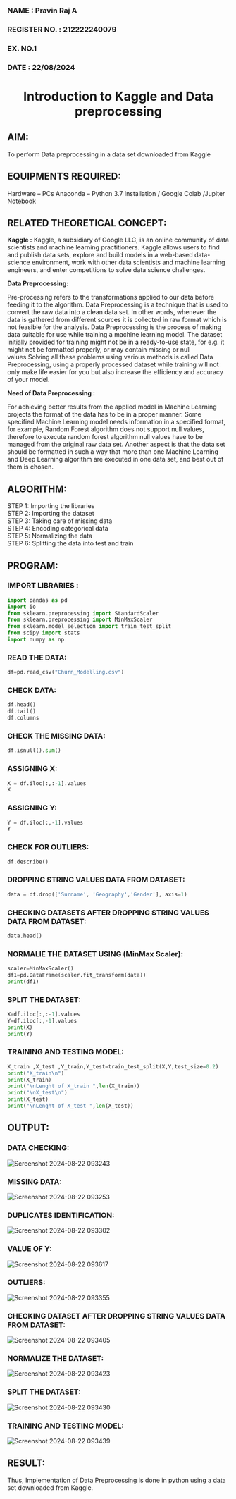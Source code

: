 <H3> NAME : Pravin Raj A</H3>
<H3>REGISTER NO. : 212222240079</H3>
<H3>EX. NO.1</H3>
<H3>DATE : 22/08/2024</H3>
<H1 ALIGN =CENTER> Introduction to Kaggle and Data preprocessing</H1>

## AIM:

To perform Data preprocessing in a data set downloaded from Kaggle

## EQUIPMENTS REQUIRED:
Hardware – PCs
Anaconda – Python 3.7 Installation / Google Colab /Jupiter Notebook

## RELATED THEORETICAL CONCEPT:

**Kaggle :**
Kaggle, a subsidiary of Google LLC, is an online community of data scientists and machine learning practitioners. Kaggle allows users to find and publish data sets, explore and build models in a web-based data-science environment, work with other data scientists and machine learning engineers, and enter competitions to solve data science challenges.

**Data Preprocessing:**

Pre-processing refers to the transformations applied to our data before feeding it to the algorithm. Data Preprocessing is a technique that is used to convert the raw data into a clean data set. In other words, whenever the data is gathered from different sources it is collected in raw format which is not feasible for the analysis.
Data Preprocessing is the process of making data suitable for use while training a machine learning model. The dataset initially provided for training might not be in a ready-to-use state, for e.g. it might not be formatted properly, or may contain missing or null values.Solving all these problems using various methods is called Data Preprocessing, using a properly processed dataset while training will not only make life easier for you but also increase the efficiency and accuracy of your model.

**Need of Data Preprocessing :**

For achieving better results from the applied model in Machine Learning projects the format of the data has to be in a proper manner. Some specified Machine Learning model needs information in a specified format, for example, Random Forest algorithm does not support null values, therefore to execute random forest algorithm null values have to be managed from the original raw data set.
Another aspect is that the data set should be formatted in such a way that more than one Machine Learning and Deep Learning algorithm are executed in one data set, and best out of them is chosen.


## ALGORITHM:
STEP 1:  Importing the libraries<BR>
STEP 2:  Importing the dataset<BR>
STEP 3:  Taking care of missing data<BR>
STEP 4:  Encoding categorical data<BR>
STEP 5:  Normalizing the data<BR>
STEP 6:  Splitting the data into test and train<BR>

##  PROGRAM:

### IMPORT LIBRARIES : 

```py
import pandas as pd
import io
from sklearn.preprocessing import StandardScaler
from sklearn.preprocessing import MinMaxScaler
from sklearn.model_selection import train_test_split
from scipy import stats
import numpy as np
```

### READ THE DATA: 
```py
df=pd.read_csv("Churn_Modelling.csv")
```

### CHECK DATA: 
```py
df.head()
df.tail()
df.columns
```

### CHECK THE MISSING DATA:
```py
df.isnull().sum()
```

### ASSIGNING X:
```py
X = df.iloc[:,:-1].values
X
```

### ASSIGNING Y:
```py
Y = df.iloc[:,-1].values
Y
```

### CHECK FOR OUTLIERS:
```py
df.describe()
```

### DROPPING STRING VALUES DATA FROM DATASET:
```py
data = df.drop(['Surname', 'Geography','Gender'], axis=1)
```

### CHECKING DATASETS AFTER DROPPING STRING VALUES DATA FROM DATASET:
```py
data.head()
```

### NORMALIE THE DATASET USING (MinMax Scaler):
```py
scaler=MinMaxScaler()
df1=pd.DataFrame(scaler.fit_transform(data))
print(df1)
```

### SPLIT THE DATASET:
```py
X=df.iloc[:,:-1].values
Y=df.iloc[:,-1].values
print(X)
print(Y)
```

### TRAINING AND TESTING MODEL:
```py
X_train ,X_test ,Y_train,Y_test=train_test_split(X,Y,test_size=0.2)
print("X_train\n")
print(X_train)
print("\nLenght of X_train ",len(X_train))
print("\nX_test\n")
print(X_test)
print("\nLenght of X_test ",len(X_test))
```

## OUTPUT:

### DATA CHECKING:
![Screenshot 2024-08-22 093243](https://github.com/user-attachments/assets/0ae5026d-66a8-419f-90de-851909eddabc)


### MISSING DATA:
![Screenshot 2024-08-22 093253](https://github.com/user-attachments/assets/4e993135-35aa-4996-9460-b414c8cd296c)


### DUPLICATES IDENTIFICATION:
![Screenshot 2024-08-22 093302](https://github.com/user-attachments/assets/7abaeff4-ac74-402a-a688-45c02da040bb)



### VALUE OF Y:
![Screenshot 2024-08-22 093617](https://github.com/user-attachments/assets/05b58a9c-df8d-4d6f-b894-79e39b9bbdf9)


### OUTLIERS:
![Screenshot 2024-08-22 093355](https://github.com/user-attachments/assets/a589c25b-a686-4aec-9e49-2bb9ef993e11)



### CHECKING DATASET AFTER DROPPING STRING VALUES DATA FROM DATASET:
![Screenshot 2024-08-22 093405](https://github.com/user-attachments/assets/1120c7c4-00f9-4c5b-8eb8-8e6acd999cfc)


### NORMALIZE THE DATASET:
![Screenshot 2024-08-22 093423](https://github.com/user-attachments/assets/50281b77-c58e-4314-b42f-3f6220c4452c)


### SPLIT THE DATASET:
![Screenshot 2024-08-22 093430](https://github.com/user-attachments/assets/1e649261-448e-48ab-bae4-1623e3a12c1b)


### TRAINING AND TESTING MODEL:
![Screenshot 2024-08-22 093439](https://github.com/user-attachments/assets/044d4ba5-8eb0-46e6-8b8e-106a90164cee)


## RESULT:
Thus, Implementation of Data Preprocessing is done in python  using a data set downloaded from Kaggle.
